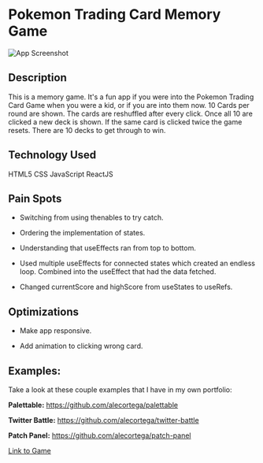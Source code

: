 # Pokemon Trading Card Memory Game

![App Screenshot](https://i.imgur.com/T4a6kOI.png)

## Description

This is a memory game. It's a fun app if you were into the Pokemon Trading Card Game when you were a kid, or if you are into them now. 10 Cards per round are shown. The cards are reshuffled after every click. Once all 10 are clicked a new deck is shown. If the same card is clicked twice the game resets. There are 10 decks to get through to win.

## Technology Used

HTML5
CSS
JavaScript
ReactJS

## Pain Spots

- Switching from using thenables to try catch.

- Ordering the implementation of states.

- Understanding that useEffects ran from top to bottom.

- Used multiple useEffects for connected states which created an endless loop. Combined into the useEffect that had the data fetched.

- Changed currentScore and highScore from useStates to useRefs.


## Optimizations

- Make app responsive.

- Add animation to clicking wrong card.

## Examples:
Take a look at these couple examples that I have in my own portfolio:

**Palettable:** https://github.com/alecortega/palettable

**Twitter Battle:** https://github.com/alecortega/twitter-battle

**Patch Panel:** https://github.com/alecortega/patch-panel

[Link to Game](https://threehundo.github.io/pokemon-tcg-memory-game/)

